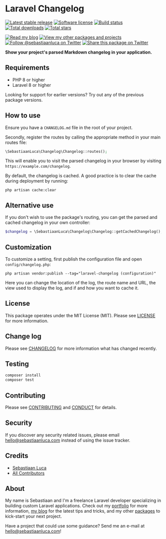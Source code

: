 # Laravel Changelog

[![Latest stable release][version-badge]][link-packagist]
[![Software license][license-badge]](LICENSE.md)
[![Build status][githubaction-badge]][link-githubaction]
[![Total downloads][downloads-badge]][link-packagist]
[![Total stars][stars-badge]][link-github]

[![Read my blog][blog-link-badge]][link-blog]
[![View my other packages and projects][packages-link-badge]][link-packages]
[![Follow @sebastiaanluca on Twitter][twitter-profile-badge]][link-twitter]
[![Share this package on Twitter][twitter-share-badge]][link-twitter-share]

__Show your project's parsed Markdown changelog in your application.__

## Requirements

- PHP 8 or higher
- Laravel 8 or higher

Looking for support for earlier versions? Try out any of the previous package versions.

## How to use

Ensure you have a `CHANGELOG.md` file in the root of your project.

Secondly, register the routes by calling the appropriate method in your main routes file:

```php
\SebastiaanLuca\Changelog\Changelog::routes();
```

This will enable you to visit the parsed changelog in your browser by visiting `https://example.com/changelog`.

By default, the changelog is cached. A good practice is to clear the cache during deployment by running:

```shell
php artisan cache:clear
```

## Alternative use

If you don't wish to use the package's routing, you can get the parsed and cached changelog in your own controller:

```php
$changelog = \SebastiaanLuca\Changelog\Changelog::getCachedChangelog();
```

## Customization

To customize a setting, first publish the configuration file and open `config/changelog.php`:

```shell
php artisan vendor:publish --tag="laravel-changelog (configuration)"
```

Here you can change the location of the log, the route name and URL, the view used to display the log, and if and how you want to cache it.

## License

This package operates under the MIT License (MIT). Please see [LICENSE](LICENSE.md) for more information.

## Change log

Please see [CHANGELOG](CHANGELOG.md) for more information what has changed recently.

## Testing

``` bash
composer install
composer test
```

## Contributing

Please see [CONTRIBUTING](CONTRIBUTING.md) and [CONDUCT](CONDUCT.md) for details.

## Security

If you discover any security related issues, please email [hello@sebastiaanluca.com][link-author-email] instead of using the issue tracker.

## Credits

- [Sebastiaan Luca][link-github-profile]
- [All Contributors][link-contributors]

## About

My name is Sebastiaan and I'm a freelance Laravel developer specializing in building custom Laravel applications. Check out my [portfolio][link-portfolio] for more information, [my blog][link-blog] for the latest tips and tricks, and my other [packages][link-packages] to kick-start your next project.

Have a project that could use some guidance? Send me an e-mail at [hello@sebastiaanluca.com][link-author-email]!

[version-badge]: https://img.shields.io/packagist/v/sebastiaanluca/laravel-changelog.svg?label=stable
[license-badge]: https://img.shields.io/badge/license-MIT-informational.svg
[githubaction-badge]: https://github.com/sebastiaanluca/laravel-changelog/actions/workflows/test.yml/badge.svg?branch=master
[downloads-badge]: https://img.shields.io/packagist/dt/sebastiaanluca/laravel-changelog.svg?color=brightgreen
[stars-badge]: https://img.shields.io/github/stars/sebastiaanluca/laravel-changelog.svg?color=brightgreen

[blog-link-badge]: https://img.shields.io/badge/link-blog-lightgrey.svg
[packages-link-badge]: https://img.shields.io/badge/link-other_packages-lightgrey.svg
[twitter-profile-badge]: https://img.shields.io/twitter/follow/sebastiaanluca.svg?style=social
[twitter-share-badge]: https://img.shields.io/twitter/url/http/shields.io.svg?style=social

[link-github]: https://github.com/sebastiaanluca/laravel-changelog
[link-packagist]: https://packagist.org/packages/sebastiaanluca/laravel-changelog
[link-githubaction]: https://github.com/sebastiaanluca/laravel-changelog/actions/workflows/test.yml?query=branch%3Amaster
[link-contributors]: ../../contributors

[link-portfolio]: https://www.sebastiaanluca.com
[link-blog]: https://blog.sebastiaanluca.com
[link-packages]: https://packagist.org/packages/sebastiaanluca
[link-twitter]: https://twitter.com/sebastiaanluca
[link-twitter-share]: https://twitter.com/home?status=https%3A//github.com/sebastiaanluca/laravel-changelog%20via%20%40sebastiaanluca
[link-github-profile]: https://github.com/sebastiaanluca
[link-author-email]: mailto:hello@sebastiaanluca.com
